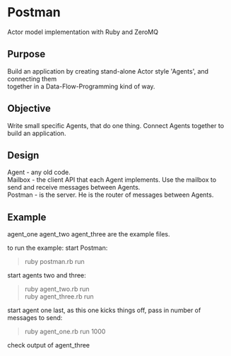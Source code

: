 Postman
=======
Actor model implementation with Ruby and ZeroMQ

Purpose
-------
Build an application by creating stand-alone Actor style 'Agents', and connecting them  
together in a Data-Flow-Programming kind of way.

Objective
-------
Write small specific Agents, that do one thing. Connect Agents together to build an application.

Design
-------
Agent - any old code.  
Mailbox - the client API that each Agent implements. Use the mailbox to send and 
receive messages between Agents.  
Postman - is the server. He is the router of messages between Agents.  

Example
-------
agent_one agent_two agent_three are the example files.

to run the example: start Postman:
> ruby postman.rb run

start agents two and three:
> ruby agent_two.rb run  
> ruby agent_three.rb run  

start agent one last, as this one kicks things off, pass in number of messages to send:
> ruby agent_one.rb run 1000

check output of agent_three
